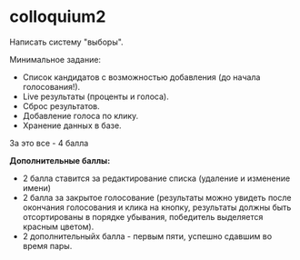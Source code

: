 colloquium2
===========

Написать систему "выборы".

Минимальное задание:
 - Список кандидатов с возможностью добавления (до начала голосования!).
 - Live результаты (проценты и голоса).
 - Сброс результатов.
 - Добавление голоса по клику.
 - Хранение данных в базе.

За это все - 4 балла

<b>Дополнительные баллы:</b>

 - 2 балла ставится за редактирование списка (удаление и изменение имени)
 - 2 балла за закрытое голосование (результаты можно увидеть после окончания голосования и клика на кнопку, результаты должны быть отсортированы в порядке убывания, победитель выделяется красным цветом).
 - 2 дополнительныйх балла - первым пяти, успешно сдавшим во время пары.

